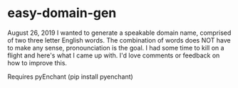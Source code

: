 # easy-domain-gen

August 26, 2019
I wanted to generate a speakable domain name, comprised of two three letter English words. The combination of words does NOT have to make any sense, pronounciation is the goal.
I had some time to kill on a flight and here's what I came up with.
I'd love comments or feedback on how to improve this.

Requires pyEnchant (pip install pyenchant)
